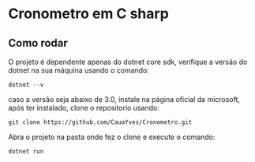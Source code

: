 # Cronometro em C sharp

## Como rodar

O projeto é dependente apenas do dotnet core sdk, verifique a versão do dotnet na sua máquina usando o comando:

    dotnet --v

caso a versão seja abaixo de 3.0, instale na página oficial da microsoft, após ter instalado, clone o repositorio usando:

    git clone https://github.com/CauaYves/Cronometro.git

Abra o projeto na pasta onde fez o clone e execute o comando:

    dotnet run
